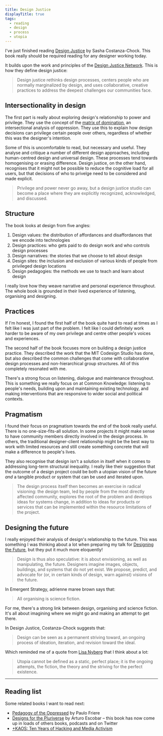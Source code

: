 ```yaml
---
title: Design Justice
displayTitle: true
tags:
  - reading
  - design
  - process
  - utopia
---
```


I've just finished reading [Design Justice](https://mitpress.mit.edu/books/design-justice) by Sasha Costanza-Chock. This book really should be required reading for any designer working today.

It builds upon the work and principles of the [Design Justice Network](https://designjustice.org/). This is how they define design justice:

> Design justice rethinks design processes, centers people who are normally marginalized by design, and uses collaborative, creative practices to address the deepest challenges our communities face.

<!-- more -->

## Intersectionality in design
The first part is really about exploring design's relationship to power and privilege. They use the concept of the [matrix of domination](https://en.wikipedia.org/wiki/Matrix_of_domination), an intersectional analysis of oppression. They use this to explain how design decisions can privilege certain people over others, regardless of whether this was the designer's intention.

Some of this is uncomfortable to read, but necessary and useful. They analyse and critique a number of different design approaches, including human-centred design and universal design. These processes tend towards homogenising or erasing difference. Design justice, on the other hand, recognises that it might not be possible to reduce the cognitive load for all users, but that decisions of who to privelge need to be considered and made explicit.

> Privilege and power never go away, but a design justice studio can become a place where they are explicitly recognized, acknowledged, and discussed.

## Structure
The book looks at design from five angles:
1. Design values: the distribution of affordances and disaffordances that we encode into technologies 
2. Design practices: who gets paid to do design work and who controls design processes
3. Design narratives: the stories that we choose to tell about design
4. Design sites: the inclusion and exclusion of various kinds of people from privileged design locations
5. Design pedagogies: the methods we use to teach and learn about design

I really love how they weave narrative and personal experience throughout. The whole book is grounded in their lived experience of listening, organising and designing. 

## Practices
If I'm honest, I found the first half of the book quite hard to read at times as I felt like I was just part of the problem. I felt like I could definitely work harder to be aware of my own privilege and centre other people's voices and experiences.

The second half of the book focuses more on building a design justice practice. They described the work that the MIT Codesign Studio has done, but also described the common challenges that come with collaborative design processes and non-hierarchical group structures. All of this completely resonated with me.

There's a strong focus on listening, dialogue and maintenance throughout. This is something we really focus on at Common Knowledge: listening to people's needs, building upon and maintaining existing technology, and making interventions that are responsive to wider social and political contexts.

## Pragmatism
I found their focus on pragmatism towards the end of the book really useful. There is no one-size-fits-all solution. In some projects it might make sense to have community members directly involved in the design process. In others, the traditional designer-client relationship might be the best way to work with limited resources and still create something concrete that will make a difference to people's lives.

They also recognise that design isn't a solution in itself when it comes to addressing long-term structural inequality. I really like their suggestion that the outcome of a design project could be both a utopian vision of the future *and* a tangible product or system that can be used and iterated upon.

> The design process itself then becomes an exercise in radical visioning: the design team, led by people from the most directly affected community, explores the root of the problem and develops ideas for systems change, in addition to ideas for products or services that can be implemented within the resource limitations of the project.

## Designing the future
I really enjoyed their analysis of design's relationship to the future. This was something I was thinking about a lot when preparing my talk for [Designing the Future](https://www.are.na/block/7435321), but they put it much more eloquently!

> Design is thus also speculative: it is about envisioning, as well as manipulating, the future. Designers imagine images, objects, buildings, and systems that do not yet exist. We propose, predict, and advocate for (or, in certain kinds of design, warn against) visions of the future.

In Emergent Strategy, adrienne maree brown says that:
> All organising is science fiction.

For me, there's a strong link between design, organising and science fiction. It's all about imagining where we might go and making an attempt to get there.

In Design Justice, Costanza-Chock suggests that:

> Design can be seen as a permanent striving toward, an ongoing process of ideation, iteration, and revision toward the ideal.

Which reminded me of a quote from [Lisa Nyberg](http://www.lisanyberg.net/pedagogy-and-political-movement-the-promise-of-an-intense-ecstatic-future/) that I think about a lot:
> Utopia cannot be defined as a static, perfect place; it is the ongoing attempts, the fiction, the theory and the striving for the perfect existence.

---

## Reading list
Some related books I want to read next:
- [Pedagogy of the Oppressed](https://en.wikipedia.org/wiki/Pedagogy_of_the_Oppressed) by Paulo Friere
- [Designs for the Pluriverse](https://www.dukeupress.edu/designs-for-the-pluriverse) by Arturo Escobar – this book has now come up in loads of others books, podcasts and on Twitter
- [+KAOS: Ten Years of Hacking and Media Activism](https://networkcultures.org/blog/publication/kaos-ten-years-of-hacking-and-media-activism/)